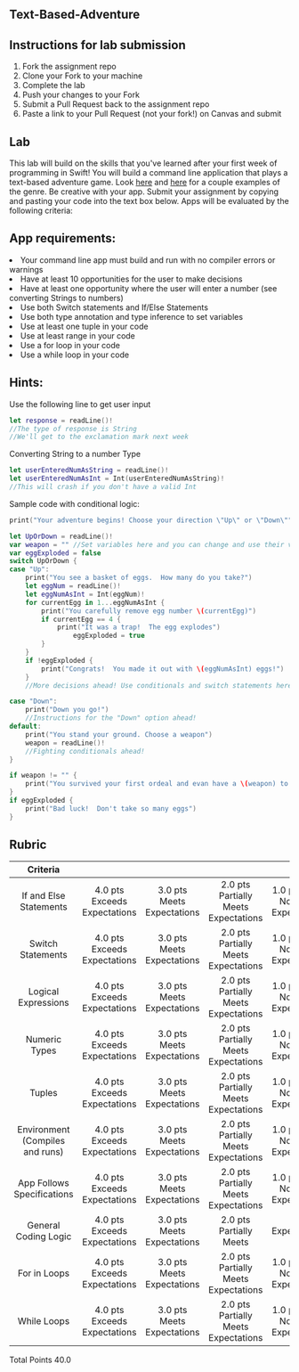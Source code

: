## Text-Based-Adventure

## Instructions for lab submission 

1. Fork the assignment repo
1. Clone your Fork to your machine
1. Complete the lab
1. Push your changes to your Fork
1. Submit a Pull Request back to the assignment repo
1. Paste a link to your Pull Request (not your fork!) on Canvas and submit

## Lab 

This lab will build on the skills that you've learned after your first week of programming in Swift!  You will build a command line application that plays a text-based adventure game.  Look [here](https://classicreload.com/zork-i.html) and [here](http://www.bbc.co.uk/programmes/articles/1g84m0sXpnNCv84GpN2PLZG/the-hitchhikers-guide-to-the-galaxy-game-30th-anniversary-edition) for a couple examples of the genre.  Be creative with your app.  Submit your assignment by copying and pasting your code into the text box below. Apps will be evaluated by the following criteria:   

## App requirements:

<li>Your command line app must build and run with no compiler errors or warnings</li>
<li>Have at least 10 opportunities for the user to make decisions</li>
<li>Have at least one opportunity where the user will enter a number (see converting Strings to numbers)</li>
<li>Use both Switch statements and If/Else Statements</li>
<li>Use both type annotation and type inference to set variables</li>
<li>Use at least one tuple in your code</li>
<li>Use at least range in your code</li>
<li>Use a for loop in your code</li>
<li>Use a while loop in your code</li>
 

## Hints:

Use the following line to get user input

```swift 
let response = readLine()!
//The type of response is String
//We'll get to the exclamation mark next week
```

Converting String to a number Type

```swift 
let userEnteredNumAsString = readLine()!
let userEnteredNumAsInt = Int(userEnteredNumAsString)! 
//This will crash if you don't have a valid Int
```

Sample code with conditional logic:

```swift
print("Your adventure begins! Choose your direction \"Up\" or \"Down\"") //Use \ to escape characters

let UpOrDown = readLine()!
var weapon = "" //Set variables here and you can change and use their values later
var eggExploded = false
switch UpOrDown { 
case "Up": 
    print("You see a basket of eggs.  How many do you take?")
    let eggNum = readLine()!
    let eggNumAsInt = Int(eggNum)!
    for currentEgg in 1...eggNumAsInt {
        print("You carefully remove egg number \(currentEgg)")
        if currentEgg == 4 { 
            print("It was a trap!  The egg explodes")
                eggExploded = true
        }
    }
    if !eggExploded {
        print("Congrats!  You made it out with \(eggNumAsInt) eggs!")
    }
    //More decisions ahead! Use conditionals and switch statements here

case "Down":
    print("Down you go!")
    //Instructions for the "Down" option ahead!
default:
    print("You stand your ground. Choose a weapon")
    weapon = readLine()!
    //Fighting conditionals ahead!
}

if weapon != "" {
    print("You survived your first ordeal and evan have a \(weapon) to take home")
}
if eggExploded {
    print("Bad luck!  Don't take so many eggs")
}
```

## Rubric

| Criteria | | | | | Pts |
|:-----:|:-------:|:--------:|:------:|:--------:|:-----------:|
| If and Else Statements| 4.0 pts Exceeds Expectations | 3.0 pts Meets Expectations | 2.0 pts Partially Meets Expectations | 1.0 pts Does Not Meet Expectations | 4.0 pts |
| Switch Statements | 4.0 pts Exceeds Expectations | 3.0 pts Meets Expectations | 2.0 pts Partially Meets Expectations | 1.0 pts Does Not Meet Expectations | 4.0 pts |
| Logical Expressions | 4.0 pts Exceeds Expectations | 3.0 pts Meets Expectations | 2.0 pts Partially Meets Expectations | 1.0 pts Does Not Meet Expectations | 4.0 pts |
| Numeric Types | 4.0 pts Exceeds Expectations | 3.0 pts Meets Expectations | 2.0 pts Partially Meets Expectations | 1.0 pts Does Not Meet Expectations | 4.0 pts |
| Tuples | 4.0 pts Exceeds Expectations | 3.0 pts Meets Expectations | 2.0 pts Partially Meets Expectations | 1.0 pts Does Not Meet Expectations | 4.0 pts |
| Environment (Compiles and runs) | 4.0 pts Exceeds Expectations | 3.0 pts Meets Expectations | 2.0 pts Partially Meets Expectations | 1.0 pts Does Not Meet Expectations | 4.0 pts |
| App Follows Specifications | 4.0 pts Exceeds Expectations | 3.0 pts Meets Expectations | 2.0 pts Partially Meets Expectations | 1.0 pts Does Not Meet Expectations | 4.0 pts |
| General Coding Logic | 4.0 pts Exceeds Expectations | 3.0 pts Meets Expectations | 2.0 pts Partially Meets | Expectations | 1.0 pts Does Not Meet Expectations | 4.0 pts |
| For in Loops | 4.0 pts Exceeds Expectations | 3.0 pts Meets Expectations | 2.0 pts Partially Meets Expectations | 1.0 pts Does Not Meet Expectations | 4.0 pts |
| While Loops | 4.0 pts Exceeds Expectations | 3.0 pts Meets Expectations | 2.0 pts Partially Meets Expectations | 1.0 pts Does Not Meet Expectations | 4.0 pts |

Total Points 40.0
